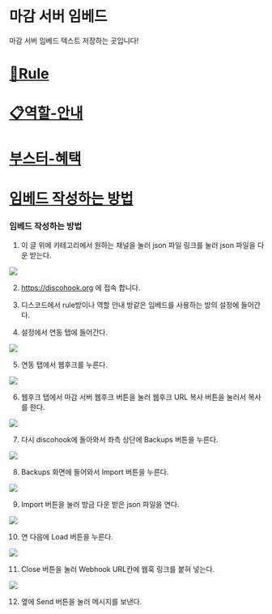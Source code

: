 # 마감 서버 임베드 
 마감 서버 임베드 텍스트 저장하는 곳입니다!

 <h1><a href="https://github.com/cola0315/Magam-server-embed/blob/main/rule.md">📖Rule</a></h1>
 <H1><a href="https://github.com/cola0315/Magam-server-embed/blob/main/%EC%97%AD%ED%95%A0%20%EC%95%88%EB%82%B4.md">📋역할-안내</a></H1>
 <H1><a href="https://github.com/cola0315/Magam-server-embed/blob/main/%EB%B6%80%EC%8A%A4%ED%84%B0%20%ED%98%9C%ED%83%9D.md">부스터-혜택</a></H1>
 <H1><a href="https://github.com/cola0315/Magam-server-embed#%EC%9E%84%EB%B2%A0%EB%93%9C-%EC%9E%91%EC%84%B1%ED%95%98%EB%8A%94-%EB%B0%A9%EB%B2%95">임베드 작성하는 방법</a></H1>

 ### 임베드 작성하는 방법

 1. 이 글 위에 카테고리에서 원하는 채널을 눌러 json 파일 링크를 눌러 json 파일을 다운 받는다.
<img src="https://cdn.discordapp.com/attachments/1017604684317470751/1031085075007279114/unknown.png">

 2. https://discohook.org 에 접속 합니다.

 3. 디스코드에서 rule방이나 역할 안내 방같은 임베드를 사용하는 방의 설정에 들어간다.

 4. 설정에서 연동 탭에 들어간다.
<img src="https://cdn.discordapp.com/attachments/1017604684317470751/1031076327006158968/unknown.png">

 5. 연동 탭에서 웹후크를 누른다.
<img src="https://cdn.discordapp.com/attachments/1017604684317470751/1031076482056994907/unknown.png">

 6. 웹후크 탭에서 마감 서버 웹후크 버튼을 눌러 웹후크 URL 복사 버튼을 눌러서 복사를 한다.
 <img src="https://cdn.discordapp.com/attachments/1017604684317470751/1031076642942095401/unknown.png">

 7. 다시 discohook에 돌아와서 좌측 상단에 Backups 버튼을 누른다.
 <img src="https://cdn.discordapp.com/attachments/1017604684317470751/1031079966189830234/unknown.png">

 8. Backups 화면에 들어와서 Import 버튼을 누른다.
 <img src="https://cdn.discordapp.com/attachments/1017604684317470751/1031080605846356048/unknown.png">

 9. Import 버튼을 눌러 방금 다운 받은 json 파일을 연다.
<img src="https://cdn.discordapp.com/attachments/1017604684317470751/1031083109917139024/unknown.png">

 10. 연 다음에 Load 버튼을 누른다.
 <img src="https://cdn.discordapp.com/attachments/1017604684317470751/1031082688075018241/unknown.png">

 11. Close 버튼을 눌러 Webhook URL칸에 웹훅 링크를 붙혀 넣는다.
 <img src="https://cdn.discordapp.com/attachments/1017604684317470751/1031083522737324042/unknown.png">

 12. 옆에 Send 버튼을 눌러 메시지를 보낸다.
